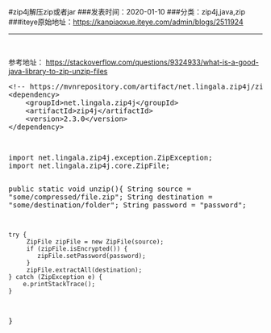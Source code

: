 #zip4j解压zip或者jar
###发表时间：2020-01-10
###分类：zip4j,java,zip
###iteye原始地址：<a href="https://kanpiaoxue.iteye.com/admin/blogs/2511924" target="_blank">https://kanpiaoxue.iteye.com/admin/blogs/2511924</a>

---

<div class="iteye-blog-content-contain" style="font-size: 14px;"> 
 <p>&nbsp;</p> 
 <p>参考地址：&nbsp;<a href="https://stackoverflow.com/questions/9324933/what-is-a-good-java-library-to-zip-unzip-files">https://stackoverflow.com/questions/9324933/what-is-a-good-java-library-to-zip-unzip-files</a></p> 
 <pre name="code" class="xml">&lt;!-- https://mvnrepository.com/artifact/net.lingala.zip4j/zip4j --&gt;
&lt;dependency&gt;
    &lt;groupId&gt;net.lingala.zip4j&lt;/groupId&gt;
    &lt;artifactId&gt;zip4j&lt;/artifactId&gt;
    &lt;version&gt;2.3.0&lt;/version&gt;
&lt;/dependency&gt;
</pre> 
 <p>&nbsp;</p> 
 <pre name="code" class="java">import net.lingala.zip4j.exception.ZipException;
import net.lingala.zip4j.core.ZipFile;


public static void unzip(){
    String source = "some/compressed/file.zip";
    String destination = "some/destination/folder";
    String password = "password";

    try {
         ZipFile zipFile = new ZipFile(source);
         if (zipFile.isEncrypted()) {
            zipFile.setPassword(password);
         }
         zipFile.extractAll(destination);
    } catch (ZipException e) {
        e.printStackTrace();
    }
}</pre> 
 <p>&nbsp;</p> 
</div>